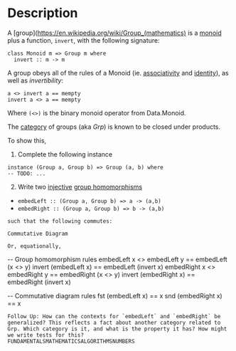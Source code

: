 # Description

A [group](https://en.wikipedia.org/wiki/Group_(mathematics) is a [monoid](https://hackage.haskell.org/package/base-4.2.0.1/docs/Data-Monoid.html) plus a function, `invert`, with the following signature:
```
class Monoid m => Group m where
  invert :: m -> m
```
A group obeys all of the rules of a Monoid (ie. [associativity](https://en.wikipedia.org/wiki/Associative_property) and [identity](https://en.wikipedia.org/wiki/Identity_element)), as well as *invertibility*:
```
a <> invert a == mempty
invert a <> a == mempty
```
Where ``(<>)`` is the binary monoid operator from Data.Monoid.

The [category](https://en.wikipedia.org/wiki/Category_theory) of groups (aka *Grp*) is known to be closed under products.

To show this,

1. Complete the following instance
```
instance (Group a, Group b) => Group (a, b) where
-- TODO: ...
```
2. Write two [injective](https://en.wikipedia.org/wiki/Injective_function) [group homomorphisms](https://en.wikipedia.org/wiki/Group_homomorphism)


- `embedLeft :: (Group a, Group b) => a -> (a,b)`
- `embedRight :: (Group a, Group b) => b -> (a,b)`
```
such that the following commutes:

Commutative Diagram

Or, equationally,
```
-- Group homomorphism rules
embedLeft x <> embedLeft y == embedLeft (x <> y)
invert (embedLeft x) == embedLeft (invert x)
embedRight x <> embedRight y == embedRight (x <> y)
invert (embedRight x) == embedRight (invert x)

-- Commutative diagram rules
fst (embedLeft x) == x
snd (embedRight x) == x
```
Follow Up: How can the contexts for `embedLeft` and `embedRight` be generalized? This reflects a fact about another category related to Grp. Which category is it, and what is the property it has? How might we write tests for this?
FUNDAMENTALSMATHEMATICSALGORITHMSNUMBERS
